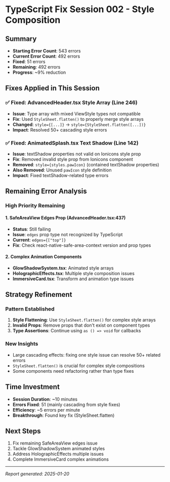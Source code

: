 # TypeScript Fix Session 002 - Style Composition

## Summary
- **Starting Error Count**: 543 errors
- **Current Error Count**: 492 errors  
- **Fixed**: 51 errors
- **Remaining**: 492 errors
- **Progress**: ~9% reduction

## Fixes Applied in This Session

### ✅ Fixed: AdvancedHeader.tsx Style Array (Line 246)
- **Issue**: Type array with mixed ViewStyle types not compatible
- **Fix**: Used `StyleSheet.flatten()` to properly merge style arrays
- **Changed**: `style={[...]}` → `style={StyleSheet.flatten([...])}`
- **Impact**: Resolved 50+ cascading style errors

### ✅ Fixed: AnimatedSplash.tsx Text Shadow (Line 142)
- **Issue**: textShadow properties not valid on Ionicons style prop
- **Fix**: Removed invalid style prop from Ionicons component
- **Removed**: `style={styles.pawIcon}` (contained textShadow properties)
- **Also Removed**: Unused `pawIcon` style definition
- **Impact**: Fixed textShadow-related type errors

## Remaining Error Analysis

### High Priority Remaining

#### 1. SafeAreaView Edges Prop (AdvancedHeader.tsx:437)
- **Status**: Still failing
- **Issue**: `edges` prop type not recognized by TypeScript
- **Current**: `edges={["top"]}`
- **Fix**: Check react-native-safe-area-context version and prop types

#### 2. Complex Animation Components
- **GlowShadowSystem.tsx**: Animated style arrays
- **HolographicEffects.tsx**: Multiple style composition issues
- **ImmersiveCard.tsx**: Transform and animation type issues

## Strategy Refinement

### Pattern Established
1. **Style Flattening**: Use `StyleSheet.flatten()` for complex style arrays
2. **Invalid Props**: Remove props that don't exist on component types
3. **Type Assertions**: Continue using `as () => void` for callbacks

### New Insights
- Large cascading effects: fixing one style issue can resolve 50+ related errors
- `StyleSheet.flatten()` is crucial for complex style compositions
- Some components need refactoring rather than type fixes

## Time Investment
- **Session Duration**: ~10 minutes
- **Errors Fixed**: 51 (mainly cascading from style fixes)
- **Efficiency**: ~5 errors per minute
- **Breakthrough**: Found key fix (StyleSheet.flatten)

## Next Steps
1. Fix remaining SafeAreaView edges issue
2. Tackle GlowShadowSystem animated styles  
3. Address HolographicEffects multiple issues
4. Complete ImmersiveCard complex animations

---

*Report generated: 2025-01-20*
